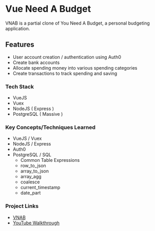 # Vue Need A Budget

VNAB is a partial clone of You Need A Budget, a personal budgeting application.    

## Features

* User account creation / authentication using Auth0
* Create bank accounts 
* Allocate spending money into various spending categories
* Create transactions to track spending and saving

### Tech Stack

* VueJS 
* Vuex
* NodeJS ( Express ) 
* PostgreSQL ( Massive )

### Key Concepts/Techniques Learned

* VueJS / Vuex
* NodeJS / Express
* Auth0
* PostgreSQL / SQL
  * Common Table Expressions
  * row_to_json
  * array_to_json
  * array_agg
  * coalesce
  * current_timestamp
  * date_part

### Project Links

* [VNAB](http://vnab.seewilsoncode.com)
* [YouTube Walkthrough](https://www.youtube.com/watch?v=WkLlhHZ9y0U) 
